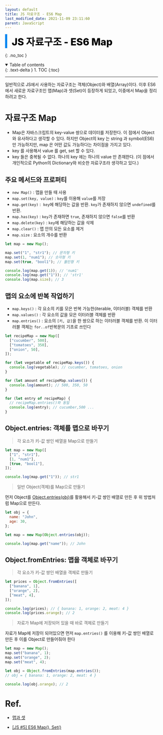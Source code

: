 ```yaml
---
layout: default
title: JS 자료구조 - ES6 Map
last_modified_date: 2021-11-09 23:11:60
parent: JavaScript
---
```


<div style="font-size:32px; font-weight: 800; border-left: 7px solid #0687f0; padding-left:15px !important; color:#000000; margin-bottom:15px;">JS 자료구조 - ES6 Map</div>

{: .no_toc }

<details open markdown="block">
  <summary>
    Table of contents
  </summary>
  {: .text-delta }
1. TOC
{:toc}
</details>

---

일반적으로 JS에서 사용하는 자료구조는 객체(Object)와 배열(Array)이다. 이후 ES6에서 새로운 자료구조인 맵(Map)과 셋(Set)이 등장하게 되었고, 이중에서 Map을 정리하려고 한다.

# 자료구조 Map

- Map은 자바스크립트의 key-value 쌍으로 데이터를 저장한다.
  이 점에서 Object와 유사하다고 생각할 수 있다. 하지만 Object의 key 는 string 과 symbol(ES6) 만 가능하지만, map 은 어떤 값도 가능하다는 차이점을 가지고 있다.
- key 를 사용해서 value 를 get, set 할 수 있다.
- key 들은 중복될 수 없다. 하나의 key 에는 하나의 value 만 존재한다.
  (이 점에서 개인적으로 Python의 Dictionary와 비슷한 자료구조라 생각하고 있다.)

## 주요 메서드와 프로퍼티

- `new Map()` : 맵을 만들 때 사용
- `map.set(key, value)` : `key`를 이용해 `value`를 저장
- `map.get(key)` :  `key`에 해당하는 값을 반환. `key`가 존재하지 않으면 `undefined`를 반환.
- `map.has(key)` : `key`가 존재하면 `true`, 존재하지 않으면 `false`를 반환
- `map.delete(key)` : `key`에 해당하는 값을 삭제
- `map.clear()` : 맵 안의 모든 요소를 제거
- `map.size` : 요소의 개수를 반환

```jsx
let map = new Map();

map.set("1", "str1"); // 문자형 키
map.set(1, "num1"); // 숫자형 키
map.set(true, "bool1"); // 불린형 키

console.log(map.get(1)); // 'num1'
console.log(map.get("1")); // 'str1'
console.log(map.size); // 3
```

## 맵의 요소에 반복 작업하기

- `map.keys()` : 각 요소의 키를 모은 반복 가능한(iterable, 이터러블) 객체를 반환
- `map.values()` : 각 요소의 값을 모은 이터러블 객체를 반환
- `map.entries()` : 요소의 `[키, 값]`을 한 쌍으로 하는 이터러블 객체를 반환. 이 이터러블 객체는 `for..of`반복문의 기초로 쓰인다

```jsx
let recipeMap = new Map([
  ["cucumber", 500],
  ["tomatoes", 350],
  ["onion", 50],
]);

for (let vegetable of recipeMap.keys()) {
  console.log(vegetable); // cucumber, tomatoes, onion
}

for (let amount of recipeMap.values()) {
  console.log(amount); // 500, 350, 50
}

for (let entry of recipeMap) {
  // recipeMap.entries()와 동일
  console.log(entry); // cucumber,500 ...
}
```

## Object.entries: 객체를 맵으로 바꾸기

> 각 요소가 키-값 쌍인 배열을 Map으로 만들기

```jsx
let map = new Map([
  ["1", "str1"],
  [1, "num1"],
  [true, "bool1"],
]);

console.log(map.get("1")); // str1
```

> 일반 Object(객체)를 Map으로 만들기

먼저 Object를 [Object.entries(obj)](https://developer.mozilla.org/ko/docs/Web/JavaScript/Reference/Global_Objects/Object/entries)를 활용해서 키-값 쌍인 배열로 만든 후 위 방법처럼 Map으로 만든다.

```jsx
let obj = {
  name: "John",
  age: 30,
};

let map = new Map(Object.entries(obj));

console.log(map.get("name")); // John
```

## Object.fromEntries: 맵을 객체로 바꾸기

> 각 요소가 키-값 쌍인 배열을 객체로 만들기

```jsx
let prices = Object.fromEntries([
  ["banana", 1],
  ["orange", 2],
  ["meat", 4],
]);

console.log(prices); // { banana: 1, orange: 2, meat: 4 }
console.log(prices.orange); // 2
```

> 자료가 Map에 저장되어 있을 때 바로 객체로 만들기

자료가 Map에 저장이 되어있으면 먼저 `map.entries()` 를 이용해 키-값 쌍인 배열로 만든 후 이를 Object로 만들어줘야 한다

```jsx
let map = new Map();
map.set("banana", 1);
map.set("orange", 2);
map.set("meat", 4);

let obj = Object.fromEntries(map.entries());
// obj = { banana: 1, orange: 2, meat: 4 }

console.log(obj.orange); // 2
```

# Ref.

- [맵과 셋](https://ko.javascript.info/map-set)

- [[JS #5] ES6 Map(), Set()](https://medium.com/@hongkevin/js-5-es6-map-set-2a9ebf40f96b#b0b1)
